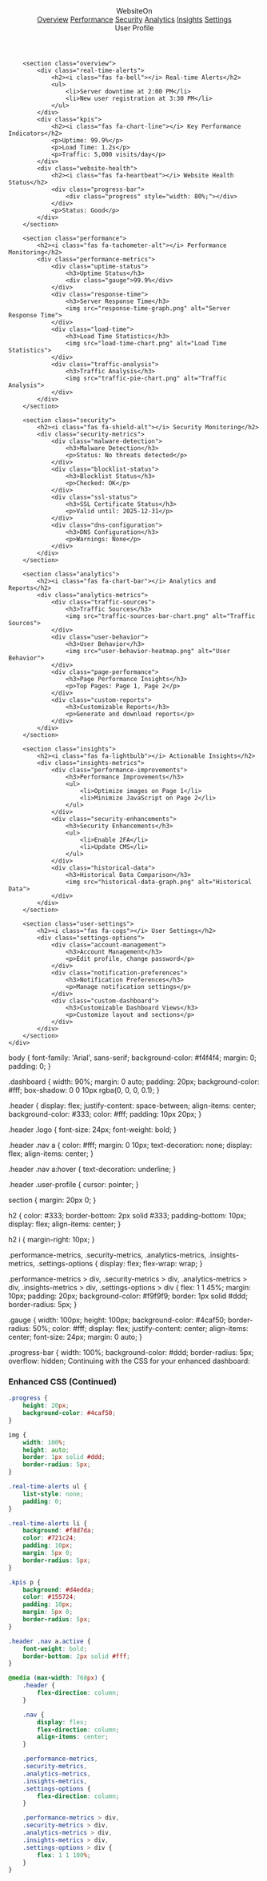 <!DOCTYPE html>
<html lang="en">
<head>
    <meta charset="UTF-8">
    <meta name="viewport" content="width=device-width, initial-scale=1.0">
    <title>WebsiteOn Dashboard</title>
    <link rel="stylesheet" href="styles.css">
    <link rel="stylesheet" href="https://cdnjs.cloudflare.com/ajax/libs/font-awesome/6.0.0-beta3/css/all.min.css">
</head>
<body>
    <div class="dashboard">
        <header class="header">
            <div class="logo"><i class="fas fa-chart-line"></i> WebsiteOn</div>
            <nav class="nav">
                <a href="#"><i class="fas fa-home"></i> Overview</a>
                <a href="#"><i class="fas fa-tachometer-alt"></i> Performance</a>
                <a href="#"><i class="fas fa-shield-alt"></i> Security</a>
                <a href="#"><i class="fas fa-chart-bar"></i> Analytics</a>
                <a href="#"><i class="fas fa-lightbulb"></i> Insights</a>
                <a href="#"><i class="fas fa-cogs"></i> Settings</a>
            </nav>
            <div class="user-profile"><i class="fas fa-user"></i> User Profile</div>
        </header>

        <section class="overview">
            <div class="real-time-alerts">
                <h2><i class="fas fa-bell"></i> Real-time Alerts</h2>
                <ul>
                    <li>Server downtime at 2:00 PM</li>
                    <li>New user registration at 3:30 PM</li>
                </ul>
            </div>
            <div class="kpis">
                <h2><i class="fas fa-chart-line"></i> Key Performance Indicators</h2>
                <p>Uptime: 99.9%</p>
                <p>Load Time: 1.2s</p>
                <p>Traffic: 5,000 visits/day</p>
            </div>
            <div class="website-health">
                <h2><i class="fas fa-heartbeat"></i> Website Health Status</h2>
                <div class="progress-bar">
                    <div class="progress" style="width: 80%;"></div>
                </div>
                <p>Status: Good</p>
            </div>
        </section>

        <section class="performance">
            <h2><i class="fas fa-tachometer-alt"></i> Performance Monitoring</h2>
            <div class="performance-metrics">
                <div class="uptime-status">
                    <h3>Uptime Status</h3>
                    <div class="gauge">99.9%</div>
                </div>
                <div class="response-time">
                    <h3>Server Response Time</h3>
                    <img src="response-time-graph.png" alt="Server Response Time">
                </div>
                <div class="load-time">
                    <h3>Load Time Statistics</h3>
                    <img src="load-time-chart.png" alt="Load Time Statistics">
                </div>
                <div class="traffic-analysis">
                    <h3>Traffic Analysis</h3>
                    <img src="traffic-pie-chart.png" alt="Traffic Analysis">
                </div>
            </div>
        </section>

        <section class="security">
            <h2><i class="fas fa-shield-alt"></i> Security Monitoring</h2>
            <div class="security-metrics">
                <div class="malware-detection">
                    <h3>Malware Detection</h3>
                    <p>Status: No threats detected</p>
                </div>
                <div class="blocklist-status">
                    <h3>Blocklist Status</h3>
                    <p>Checked: OK</p>
                </div>
                <div class="ssl-status">
                    <h3>SSL Certificate Status</h3>
                    <p>Valid until: 2025-12-31</p>
                </div>
                <div class="dns-configuration">
                    <h3>DNS Configuration</h3>
                    <p>Warnings: None</p>
                </div>
            </div>
        </section>

        <section class="analytics">
            <h2><i class="fas fa-chart-bar"></i> Analytics and Reports</h2>
            <div class="analytics-metrics">
                <div class="traffic-sources">
                    <h3>Traffic Sources</h3>
                    <img src="traffic-sources-bar-chart.png" alt="Traffic Sources">
                </div>
                <div class="user-behavior">
                    <h3>User Behavior</h3>
                    <img src="user-behavior-heatmap.png" alt="User Behavior">
                </div>
                <div class="page-performance">
                    <h3>Page Performance Insights</h3>
                    <p>Top Pages: Page 1, Page 2</p>
                </div>
                <div class="custom-reports">
                    <h3>Customizable Reports</h3>
                    <p>Generate and download reports</p>
                </div>
            </div>
        </section>

        <section class="insights">
            <h2><i class="fas fa-lightbulb"></i> Actionable Insights</h2>
            <div class="insights-metrics">
                <div class="performance-improvements">
                    <h3>Performance Improvements</h3>
                    <ul>
                        <li>Optimize images on Page 1</li>
                        <li>Minimize JavaScript on Page 2</li>
                    </ul>
                </div>
                <div class="security-enhancements">
                    <h3>Security Enhancements</h3>
                    <ul>
                        <li>Enable 2FA</li>
                        <li>Update CMS</li>
                    </ul>
                </div>
                <div class="historical-data">
                    <h3>Historical Data Comparison</h3>
                    <img src="historical-data-graph.png" alt="Historical Data">
                </div>
            </div>
        </section>

        <section class="user-settings">
            <h2><i class="fas fa-cogs"></i> User Settings</h2>
            <div class="settings-options">
                <div class="account-management">
                    <h3>Account Management</h3>
                    <p>Edit profile, change password</p>
                </div>
                <div class="notification-preferences">
                    <h3>Notification Preferences</h3>
                    <p>Manage notification settings</p>
                </div>
                <div class="custom-dashboard">
                    <h3>Customizable Dashboard Views</h3>
                    <p>Customize layout and sections</p>
                </div>
            </div>
        </section>
    </div>
</body>
</html>



body {
    font-family: 'Arial', sans-serif;
    background-color: #f4f4f4;
    margin: 0;
    padding: 0;
}

.dashboard {
    width: 90%;
    margin: 0 auto;
    padding: 20px;
    background-color: #fff;
    box-shadow: 0 0 10px rgba(0, 0, 0, 0.1);
}

.header {
    display: flex;
    justify-content: space-between;
    align-items: center;
    background-color: #333;
    color: #fff;
    padding: 10px 20px;
}

.header .logo {
    font-size: 24px;
    font-weight: bold;
}

.header .nav a {
    color: #fff;
    margin: 0 10px;
    text-decoration: none;
    display: flex;
    align-items: center;
}

.header .nav a:hover {
    text-decoration: underline;
}

.header .user-profile {
    cursor: pointer;
}

section {
    margin: 20px 0;
}

h2 {
    color: #333;
    border-bottom: 2px solid #333;
    padding-bottom: 10px;
    display: flex;
    align-items: center;
}

h2 i {
    margin-right: 10px;
}

.performance-metrics,
.security-metrics,
.analytics-metrics,
.insights-metrics,
.settings-options {
    display: flex;
    flex-wrap: wrap;
}

.performance-metrics > div,
.security-metrics > div,
.analytics-metrics > div,
.insights-metrics > div,
.settings-options > div {
    flex: 1 1 45%;
    margin: 10px;
    padding: 20px;
    background-color: #f9f9f9;
    border: 1px solid #ddd;
    border-radius: 5px;
}

.gauge {
    width: 100px;
    height: 100px;
    background-color: #4caf50;
    border-radius: 50%;
    color: #fff;
    display: flex;
    justify-content: center;
    align-items: center;
    font-size: 24px;
    margin: 0 auto;
}

.progress-bar {
    width: 100%;
    background-color: #ddd;
    border-radius: 5px;
    overflow: hidden;
   Continuing with the CSS for your enhanced dashboard:

### Enhanced CSS (Continued)

```css
.progress {
    height: 20px;
    background-color: #4caf50;
}

img {
    width: 100%;
    height: auto;
    border: 1px solid #ddd;
    border-radius: 5px;
}

.real-time-alerts ul {
    list-style: none;
    padding: 0;
}

.real-time-alerts li {
    background: #f8d7da;
    color: #721c24;
    padding: 10px;
    margin: 5px 0;
    border-radius: 5px;
}

.kpis p {
    background: #d4edda;
    color: #155724;
    padding: 10px;
    margin: 5px 0;
    border-radius: 5px;
}

.header .nav a.active {
    font-weight: bold;
    border-bottom: 2px solid #fff;
}

@media (max-width: 768px) {
    .header {
        flex-direction: column;
    }

    .nav {
        display: flex;
        flex-direction: column;
        align-items: center;
    }

    .performance-metrics,
    .security-metrics,
    .analytics-metrics,
    .insights-metrics,
    .settings-options {
        flex-direction: column;
    }

    .performance-metrics > div,
    .security-metrics > div,
    .analytics-metrics > div,
    .insights-metrics > div,
    .settings-options > div {
        flex: 1 1 100%;
    }
}
